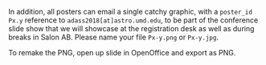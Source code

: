 In addition, all posters can email a single catchy graphic,
with a `poster_id` `Px.y` reference to `adass2018[at]astro.umd.edu`,
to be part of the conference slide show that we will showcase at the
registration desk as well as during breaks in Salon AB.
Please name your file `Px-y.png` or `Px-y.jpg`.

To remake the PNG, open up slide in OpenOffice and export as PNG.

